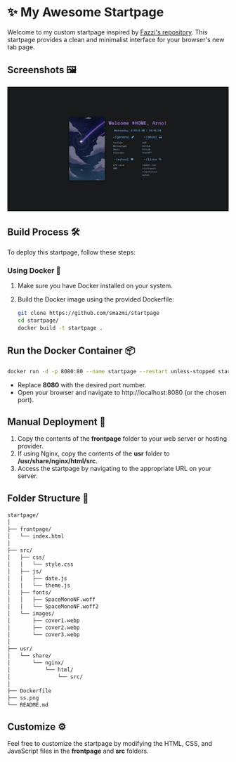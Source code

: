 


# ✨ My Awesome Startpage

Welcome to my custom startpage inspired by [Fazzi's repository](https://gitlab.com/fazzi/startpage). This startpage provides a clean and minimalist interface for your browser's new tab page.

## Screenshots 🖼️

![Startpage Screenshot](./ss.png)


## Build Process 🛠️

To deploy this startpage, follow these steps:

### Using Docker 🐋

1. Make sure you have Docker installed on your system.

2. Build the Docker image using the provided Dockerfile:

   ```bash
   git clone https://github.com/smazmi/startpage
   cd startpage/
   docker build -t startpage .
   ```

## Run the Docker Container 📦

```bash
docker run -d -p 8080:80 --name startpage --restart unless-stopped startpage
```

- Replace **8080** with the desired port number.
- Open your browser and navigate to http://localhost:8080 (or the chosen port).

## Manual Deployment 🔧

1. Copy the contents of the **frontpage** folder to your web server or hosting provider.
2. If using Nginx, copy the contents of the **usr** folder to **/usr/share/nginx/html/src**.
3. Access the startpage by navigating to the appropriate URL on your server.

## Folder Structure 📁

```
startpage/
│
├── frontpage/
│   └── index.html
│
├── src/
│   ├── css/
│   │   └── style.css
│   ├── js/
│   │   ├── date.js
│   │   └── theme.js
│   ├── fonts/
│   │   ├── SpaceMonoNF.woff
│   │   └── SpaceMonoNF.woff2
│   └── images/
│       ├── cover1.webp
│       ├── cover2.webp
│       └── cover3.webp
│
├── usr/
│   └── share/
│       └── nginx/
│           └── html/
│               └── src/
│
├── Dockerfile
├── ss.png
└── README.md
```

## Customize ⚙️

Feel free to customize the startpage by modifying the HTML, CSS, and JavaScript files in the **frontpage** and **src** folders.
